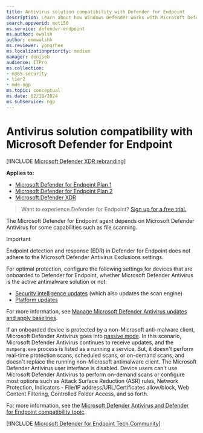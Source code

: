 ```yaml
---
title: Antivirus solution compatibility with Defender for Endpoint
description: Learn about how Windows Defender works with Microsoft Defender for Endpoint. Also learn how Defender for Endpoint works when a third-party anti-malware client is used.
search.appverid: met150
ms.service: defender-endpoint
ms.author: ewalsh
author: emmwalshh
ms.reviewer: yongrhee
ms.localizationpriority: medium
manager: deniseb
audience: ITPro
ms.collection: 
- m365-security
- tier2
- mde-ngp
ms.topic: conceptual
ms.date: 02/18/2024
ms.subservice: ngp
---
```


# Antivirus solution compatibility with Microsoft Defender for Endpoint

[!INCLUDE [Microsoft Defender XDR rebranding](../includes/microsoft-defender.md)]

**Applies to:**
- [Microsoft Defender for Endpoint Plan 1](microsoft-defender-endpoint.md)
- [Microsoft Defender for Endpoint Plan 2](microsoft-defender-endpoint.md)
- [Microsoft Defender XDR](/defender-xdr)

> Want to experience Defender for Endpoint? [Sign up for a free trial.](https://go.microsoft.com/fwlink/p/?linkid=2225630&clcid=0x409&culture=en-us&country=us)

The Microsoft Defender for Endpoint agent depends on Microsoft Defender Antivirus for some capabilities such as file scanning.

> [!IMPORTANT]
> Endpoint detection and response (EDR) in Defender for Endpoint does not adhere to the Microsoft Defender Antivirus Exclusions settings.

For optimal protection, configure the following settings for devices that are onboarded to Defender for Endpoint, whether Microsoft Defender Antivirus is the active antimalware solution or not:

- [Security intelligence updates](microsoft-defender-antivirus-updates.md#security-intelligence-updates) (which also updates the scan engine)
- [Platform updates](microsoft-defender-antivirus-updates.md#platform-and-engine-releases)

For more information, see [Manage Microsoft Defender Antivirus updates and apply baselines](microsoft-defender-antivirus-updates.md).

If an onboarded device is protected by a non-Microsoft anti-malware client, Microsoft Defender Antivirus goes into [passive mode](microsoft-defender-antivirus-compatibility.md). In this scenario, Microsoft Defender Antivirus continues to receive updates, and the `msmpeng.exe` process is listed as a running a service. But, it doesn't perform real-time protection scans, scheduled scans, or on-demand scans, and doesn't replace the running non-Microsoft antimalware client. The Microsoft Defender Antivirus user interface is disabled. Device users can't use Microsoft Defender Antivirus to perform on-demand scans or configure most options such as Attack Surface Reduction (ASR) rules, Network Protection, Indicators - File/IP address/URL/Certificates allow/block, Web Content Filtering, Controlled Folder Access, and so forth. 

For more information, see the [Microsoft Defender Antivirus and Defender for Endpoint compatibility topic](microsoft-defender-antivirus-compatibility.md).

[!INCLUDE [Microsoft Defender for Endpoint Tech Community](../includes/defender-mde-techcommunity.md)]
